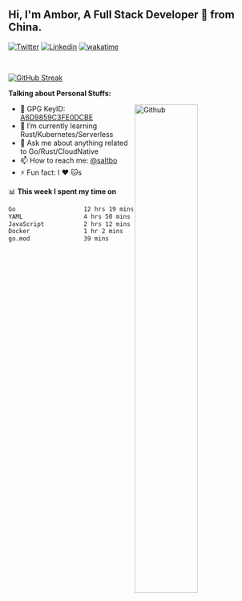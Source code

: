 ## Hi, I'm Ambor, A Full Stack Developer 🚀 from China.

[![Twitter](https://img.shields.io/badge/-saltbo-1ca0f1?style=flat&logo=twitter&logoColor=white)](https://twitter.com/rdsaltbo)
[![Linkedin](https://img.shields.io/badge/-saltbo-blue?style=flat&logo=Linkedin&logoColor=white)](https://www.linkedin.com/in/saltbo/)
[![wakatime](https://wakatime.com/badge/user/f82b1c77-faab-48cd-aef5-a12c0aff104b.svg)](https://wakatime.com/@f82b1c77-faab-48cd-aef5-a12c0aff104b)

&nbsp;  

[![GitHub Streak](http://github-readme-streak-stats.herokuapp.com?user=saltbo&hide_border=true&date_format=M%20j%5B%2C%20Y%5D)](https://git.io/streak-stats)

**Talking about Personal Stuffs:**
<!-- Any image aligned to the right. Beware the width  -->
<img width="50%" align="right" alt="Github" src="https://raw.githubusercontent.com/saltbo/saltbo/master/images/git-header.svg" />

- 🤘 GPG KeyID: [A6D9859C3FE0DCBE](https://saltbo.cn/pgp_keys.asc)
- 🌱 I’m currently learning Rust/Kubernetes/Serverless
- 💬 Ask me about anything related to Go/Rust/CloudNative
- 📫 How to reach me: [@saltbo](https://t.me/saltbo)
- ⚡ Fun fact: I :heart: :cat:s


📊 **This week I spent my time on**
<!--START_SECTION:waka-->

```txt
Go                   12 hrs 19 mins  █████████████░░░░░░░░░░░░   51.84 %
YAML                 4 hrs 50 mins   █████░░░░░░░░░░░░░░░░░░░░   20.39 %
JavaScript           2 hrs 12 mins   ██▒░░░░░░░░░░░░░░░░░░░░░░   09.26 %
Docker               1 hr 2 mins     █░░░░░░░░░░░░░░░░░░░░░░░░   04.36 %
go.mod               39 mins         ▓░░░░░░░░░░░░░░░░░░░░░░░░   02.74 %
```

<!--END_SECTION:waka-->
